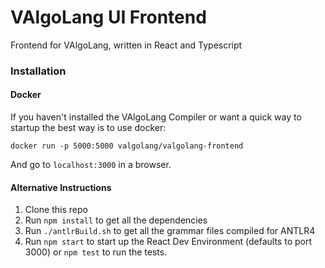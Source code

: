 # VAlgoLang UI Frontend

Frontend for VAlgoLang, written in React and Typescript

### Installation

#### Docker

If you haven't installed the VAlgoLang Compiler or want a quick way to startup the best way is to use docker:

` docker run -p 5000:5000 valgolang/valgolang-frontend  `

And go to `localhost:3000` in a browser.

#### Alternative Instructions

1. Clone this repo
2. Run `npm install` to get all the dependencies
3. Run `./antlrBuild.sh` to get all the grammar files compiled for ANTLR4
4. Run `npm start` to start up the React Dev Environment (defaults to port 3000) or `npm test` to run the tests.

